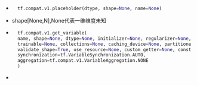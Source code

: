 * ```python
    tf.compat.v1.placeholder(dtype, shape=None, name=None)
* shape[None,N],None代表一维维度未知
* ```python
    tf.compat.v1.get_variable(
    name, shape=None, dtype=None, initializer=None, regularizer=None,
    trainable=None, collections=None, caching_device=None, partitioner=None,
    validate_shape=True, use_resource=None, custom_getter=None, constraint=None,
    synchronization=tf.VariableSynchronization.AUTO,
    aggregation=tf.compat.v1.VariableAggregation.NONE
    )
* 
